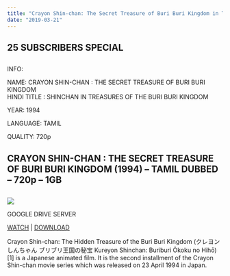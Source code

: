 ```yaml
---
title: "Crayon Shin-chan: The Secret Treasure of Buri Buri Kingdom in Tamil"
date: "2019-03-21"
---
```


## 25 SUBSCRIBERS SPECIAL

  

  

## 

INFO:

NAME: CRAYON SHIN-CHAN : THE SECRET TREASURE OF BURI BURI KINGDOM  
HINDI TITLE : SHINCHAN IN TREASURES OF THE BURI BURI KINGDOM

YEAR: 1994

LANGUAGE: TAMIL 

QUALITY: 720p

## CRAYON SHIN-CHAN : THE SECRET TREASURE OF BURI BURI KINGDOM (1994) – TAMIL DUBBED – 720p – 1GB

## 

[![](https://2.bp.blogspot.com/-CK8ZjOOc5d0/XGmh6pExgJI/AAAAAAAAA-Q/Cd1M82HxdWY1a4-_cHjhRDAqrmZw96TUACLcBGAs/s320/MV5BZWY5ZmMwZjEtODcyNi00ZGViLTgyYzAtZTFmNDMyYjYwYmVmXkEyXkFqcGdeQXVyNjYxMzkwODM{8cd00c2b6371b4e82b2136421417e8ecb96b705ea6eb9720573582fbfe11734e}2540._V1_.jpg)](https://2.bp.blogspot.com/-CK8ZjOOc5d0/XGmh6pExgJI/AAAAAAAAA-Q/Cd1M82HxdWY1a4-_cHjhRDAqrmZw96TUACLcBGAs/s1600/MV5BZWY5ZmMwZjEtODcyNi00ZGViLTgyYzAtZTFmNDMyYjYwYmVmXkEyXkFqcGdeQXVyNjYxMzkwODM{8cd00c2b6371b4e82b2136421417e8ecb96b705ea6eb9720573582fbfe11734e}2540._V1_.jpg)

GOOGLE DRIVE SERVER

[WATCH](https://clk.ink/zNv6FR) | [DOWNLOAD](https://clk.ink/zNv6FR)

Crayon Shin-chan: The Hidden Treasure of the Buri Buri Kingdom (クレヨンしんちゃん ブリブリ王国の秘宝 Kureyon Shinchan: Buriburi Ōkoku no Hihō)\[1\] is a Japanese animated film. It is the second installment of the Crayon Shin-chan movie series which was released on 23 April 1994 in Japan.

